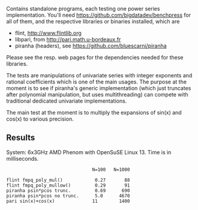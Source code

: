 Contains standalone programs, each testing one power series implementation.
You'll need 
https://github.com/bigdatadev/benchpress
for all of them, and the respective libraries or binaries installed, which are

* flint, http://www.flintlib.org
* libpari, from http://pari.math.u-bordeaux.fr
* piranha (headers), see https://github.com/bluescarni/piranha

Please see the resp. web pages for the dependencies needed for these
libraries.

The tests are manipulations of univariate series with integer exponents
and rational coefficients which is one of the main usages. The purpose
at the moment is to see if piranha's generic implementation (which just
truncates after polynomial manipulation, but uses multithreading) can
compete with traditional dedicated univariate implementations.

The main test at the moment is to multiply the expansions of sin(x)
and cos(x) to various precision.

Results
-------
System: 6x3GHz AMD Phenom with OpenSuSE Linux 13. Time is in milliseconds.
```
                                N=100   N=1000      

flint fmpq_poly_mul()            0.27       88
flint fmpq_poly_mullow()         0.29       91
piranha psin*pcos trunc.         0.69      690
piranha psin*pcos no trunc.      5.0      4670
pari sin(x)+cos(x)              11        1400
```
